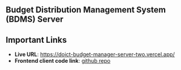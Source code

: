 ## Budget Distribution Management System (BDMS) Server

## Important Links

- **Live URL**: https://doict-budget-manager-server-two.vercel.app/
- **Frontend client code link**: [github repo](https://github.com/raj073/doict-budget-manager-client)
